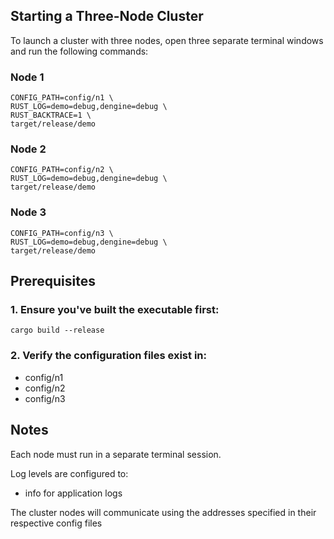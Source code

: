 ## Starting a Three-Node Cluster
To launch a cluster with three nodes, open three separate terminal windows and run the following commands:

### Node 1
```shell
CONFIG_PATH=config/n1 \
RUST_LOG=demo=debug,dengine=debug \
RUST_BACKTRACE=1 \
target/release/demo
```

### Node 2
```shell
CONFIG_PATH=config/n2 \
RUST_LOG=demo=debug,dengine=debug \
target/release/demo
```

### Node 3
```shell
CONFIG_PATH=config/n3 \
RUST_LOG=demo=debug,dengine=debug \
target/release/demo
```

## Prerequisites

### 1. Ensure you've built the executable first:

```shell
cargo build --release
```

### 2. Verify the configuration files exist in:
- config/n1
- config/n2
- config/n3


## Notes
Each node must run in a separate terminal session.

Log levels are configured to:
- info for application logs

The cluster nodes will communicate using the addresses specified in their respective config files
